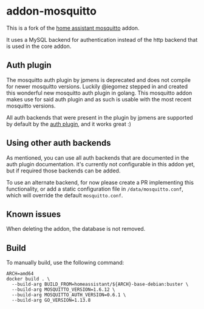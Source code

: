 # addon-mosquitto

This is a fork of the [home assistant mosquitto](https://github.com/home-assistant/addons/tree/master/mosquitto) addon.

It uses a MySQL backend for authentication instead of the http backend that is used in the core addon.

## Auth plugin

The mosquitto auth plugin by jpmens is deprecated and does not compile for newer mosquitto versions.
Luckily @iegomez stepped in and created this wonderful new mosquitto auth plugin in golang.
This mosquitto addon makes use for said auth plugin and as such is usable with the most recent mosquitto versions.

All auth backends that were present in the plugin by jpmens are supported by default by the [auth plugin](https://github.com/iegomez/mosquitto-go-auth), and it works great :)


## Using other auth backends

As mentioned, you can use all auth backends that are documented in the auth plugin documentation.
it's currently not configurable in this addon yet, but if required those backends can be added.

To use an alternate backend, for now please create a PR implementing this functionality, or add a static configuration file in `/data/mosquitto.conf`, which will override the default `mosquitto.conf`.


## Known issues

When deleting the addon, the database is not removed.


## Build

To manually build, use the following command:

```
ARCH=amd64
docker build . \
  --build-arg BUILD_FROM=homeassistant/${ARCH}-base-debian:buster \
  --build-arg MOSQUITTO_VERSION=1.6.12 \
  --build-arg MOSQUITTO_AUTH_VERSION=0.6.1 \
  --build-arg GO_VERSION=1.13.8
```

